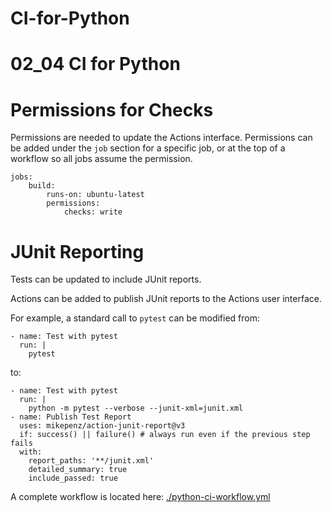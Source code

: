 # CI-for-Python

# 02_04 CI for Python

# Permissions for Checks
Permissions are needed to update the Actions interface.  Permissions can be added under the `job` section for a specific job, or at the top of a workflow so all jobs assume the permission.

    jobs:
        build:
            runs-on: ubuntu-latest
            permissions:
                checks: write

# JUnit Reporting
Tests can be updated to include JUnit reports.

Actions can be added to publish JUnit reports to the Actions user interface.

For example, a standard call to `pytest` can be modified from:

    - name: Test with pytest
      run: |
        pytest

to:


    - name: Test with pytest
      run: |
        python -m pytest --verbose --junit-xml=junit.xml
    - name: Publish Test Report
      uses: mikepenz/action-junit-report@v3
      if: success() || failure() # always run even if the previous step fails
      with:
        report_paths: '**/junit.xml'
        detailed_summary: true
        include_passed: true

A complete workflow is located here: [./python-ci-workflow.yml](./python-ci-workflow.yml)
